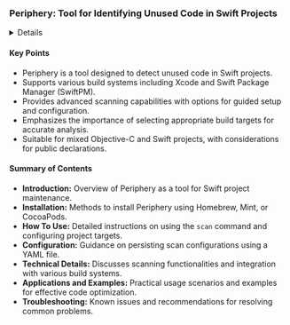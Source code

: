 ### Periphery: Tool for Identifying Unused Code in Swift Projects

<details>
**URL:** [Periphery GitHub Repository](https://github.com/peripheryapp/periphery)

**Published:** Not specified  
**Last Updated:** Continuous updates

**Authors:**  
`ileitch`, `kateinoigakukun`, `rock88`, and others

**Tags:**  
`macOS`, `Swift`, `iOS`, `Apple`, `Xcode`

</details>

#### Key Points
- Periphery is a tool designed to detect unused code in Swift projects.
- Supports various build systems including Xcode and Swift Package Manager (SwiftPM).
- Provides advanced scanning capabilities with options for guided setup and configuration.
- Emphasizes the importance of selecting appropriate build targets for accurate analysis.
- Suitable for mixed Objective-C and Swift projects, with considerations for public declarations.

#### Summary of Contents
- **Introduction:** Overview of Periphery as a tool for Swift project maintenance.
- **Installation:** Methods to install Periphery using Homebrew, Mint, or CocoaPods.
- **How To Use:** Detailed instructions on using the `scan` command and configuring project targets.
- **Configuration:** Guidance on persisting scan configurations using a YAML file.
- **Technical Details:** Discusses scanning functionalities and integration with various build systems.
- **Applications and Examples:** Practical usage scenarios and examples for effective code optimization.
- **Troubleshooting:** Known issues and recommendations for resolving common problems.

<LinkCard title="Read Full Article" href="https://github.com/peripheryapp/periphery" />

